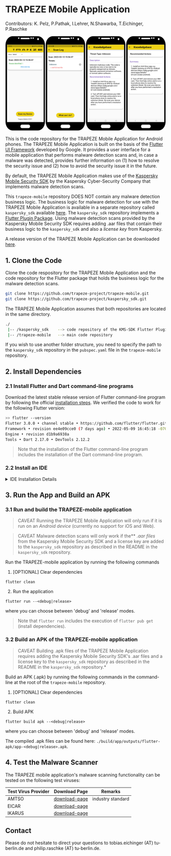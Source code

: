 # TRAPEZE Mobile Application
Contributors: K. Pelz, P.Pathak, I.Lehrer, N.Shawarba, T.Eichinger, P.Raschke

![Screenshots](https://github.com/trapeze-project/trapeze-mobile/blob/master/screenshots/put-all-screenshots-together.png?raw=true)

This is the code repository for the TRAPEZE Mobile Application for Android phones. 
The TRAPEZE Mobile Application is built on the basis of the [Flutter UI Framework](https://flutter.dev) developed by Google.
It provides a user interface for a mobile application that performs malware detection scans and, in case a malware was detected, provides further information on (1) how to resolve the security issue and (2) how to avoid the security issue it in the future. 

By default, the TRAPEZE Mobile Application makes use of the [Kaspersky Mobile Security SDK](https://www.kaspersky.com/mobile-security-sdk) by the Kaspersky Cyber-Security Company that implements malware detection scans.

This ```trapeze-mobile``` repository DOES NOT contain any malware detection business logic. 
The business logic for malware detection for use with the TRAPEZE Mobile Application is available in a separate repository called ```kaspersky_sdk``` available [here](https://github.com/trapeze-project/kaspersky_sdk). The ```kaspersky_sdk``` repository implements a [Flutter Plugin Package](https://docs.flutter.dev/packages-and-plugins/developing-packages#types).
Using malware detection scans provided by the Kaspersky Mobile Security SDK requires adding .aar files that contain their business logic to the ```kaspersky_sdk``` and also a *license key* from Kaspersky.

A release version of the TRAPEZE Mobile Application can be downloaded [here](tbd).

## 1. Clone the Code

Clone the code respository for the TRAPEZE Mobile Application and the code repository for the Flutter package that holds the business logic for the malware detection scans. 

```sh
git clone https://github.com/trapeze-project/trapeze-mobile.git
git clone https://github.com/trapeze-project/kaspersky_sdk.git
```

The TRAPEZE Mobile Application assumes that both repositories are located in the same directory.

```sh
./
 |-- /kaspersky_sdk    --> code repository of the KMS-SDK Flutter Plugin Package
 |-- /trapeze-mobile   --> main code repository 
```

If you wish to use another folder structure, you need to specify the path to the ```kaspersky_sdk``` repository in the ```pubspec.yaml``` file in the ```trapeze-mobile``` repository. 


## 2. Install Dependencies

### 2.1 Install Flutter and Dart command-line programs

Download the latest stable release version of Flutter command-line program by following the official [installation steps](https://docs.flutter.dev/get-started/install). We verified the code to work for the following Flutter version:

```sh
>> flutter --version
Flutter 3.0.0 • channel stable • https://github.com/flutter/flutter.git
Framework • revision ee4e09cce0 (7 days ago) • 2022-05-09 16:45:18 -0700
Engine • revision d1b9a6938a
Tools • Dart 2.17.0 • DevTools 2.12.2
```

> Note that the installation of the Flutter command-line program includes the installation of the Dart command-line program.

### 2.2 Install an IDE

<details><summary>IDE Installation Details</summary>

We present installations of two popular IDEs for the development of the TRAPEZE-mobile application.

#### 2.2.1 Android Studio

Download the Android Studio IDE following these [installation instructions](https://developer.android.com/studio?hl=de&gclid=CjwKCAjwj42UBhAAEiwACIhADk7rYnzdjIAXFR_vOgtWB1K62yQZFkn2xq1wzcm5KfY0p2PltBpJKhoCwn0QAvD_BwE&gclsrc=aw.ds). We have verified that the project builds correctly under the following release of Android Studio, Flutter, Dart, and Kotlin plugins:

```
Android Studio Chipmunk | 2021.2.1
Build #AI-212.5712.43.2112.8512546, built on April 28, 2022
Runtime version: 11.0.12+0-b1504.28-7817840 x86_64
VM: OpenJDK 64-Bit Server VM by JetBrains s.r.o.
Non-Bundled Plugins: Dart (212.5744), org.jetbrains.kotlin (212-1.6.21-release-334-AS5457.46), io.flutter (67.1.2)
```

> Install Flutter, Dart, and Kotlin plugins by double tapping \[Shift\] and typing 'Plugin' into the search bar to navigate to the Plugin-manager.

You may also need to configure the integrated Android SDK. You can install for instance the **Android SDK command-line Tools** and **Android SDK Build-Tools** via the SDK Manager.

> Install Android SDK command-line tools and Build-tools by double tapping \[Shift\] and typing 'SDK Manager' into the search bar to navigate to the SDK Manager.


#### 2.2.2 Visual Studio Code

Download the Visual Studio Code IDE following these [installation instructions](https://code.visualstudio.com/). We have verified that the project builds correctly under the following release of Android Studio, Flutter, Dart, and Kotlin plugins:

```
Visual Studio Code | Version: 1.67.1
Commit: da15b6fd3ef856477bf6f4fb29ba1b7af717770d
Date: 2022-05-06T12:37:16.526Z
```

> Install Kotlin, Dart, and Flutter extensions by clicking on the Extensions icon in the left menu, or clicking on the Settings icon (gear) in the bottom left and then select 'Extensions'.

</details>


## 3. Run the App and Build an APK

### 3.1 Run and build the TRAPEZE-mobile application

> CAVEAT Running the TRAPEZE Mobile Application will only run if it is run on an *Android device* (currently no support for iOS and Web).

> CAVEAT Malware detection scans will only work if the** *.aar files* from the Kaspersky Mobile Security SDK and a license key are added to the ```kaspersky_sdk``` repository as described in the README in the ```kaspersky_sdk``` repository. 

Run the TRAPEZE-mobile application by running the following commands

1. [OPTIONAL] Clear dependencies
```
flutter clean
```

2. Run the application
```
flutter run --<debug|release>
```
where you can choose between 'debug' and 'release' modes.

> Note that `flutter run` includes the execution of `flutter pub get` (install dependencies).

### 3.2 Build an APK of the TRAPEZE-mobile application

> CAVEAT Building .apk files of the TRAPEZE Mobile Application requires adding the Kaspersky Mobile Security SDK's .aar files and a license key to the ```kaspersky_sdk``` repository as described in the README in the ```kaspersky_sdk``` repository.* 

Build an APK (.apk) by running the following commands in the command-line at the root of the ```trapeze-mobile``` repository.

1. [OPTIONAL] Clear dependencies
```
flutter clean
```

2. Build APK
```
flutter build apk --<debug|release>
```
where you can choose between 'debug' and 'release' modes.

The compiled .apk files can be found here: `./build/app/outputs/flutter-apk/app-<debug|release>.apk`.


## 4. Test the Malware Scanner

The TRAPEZE mobile application's malware scanning functionality can be tested on the following test viruses:

| Test Virus Provider | Download Page                                                                                                  | Remarks                                  |
| ------------------- | -------------------------------------------------------------------------------------------------------------- | ---------------------------------------- | 
| AMTSO               | [download-page](https://www.amtso.org/feature-settings-check-download-of-malware-for-android-based-solutions/) | industry standard                        |
| EICAR               | [download-page](https://www.eicar.org/download-anti-malware-testfile/)                                         |                                          |
| IKARUS              | [download-page](https://play.google.com/store/apps/details?id=com.ikarus.ikarustestvirus&hl=gsw&l=US)                                                           |                                          |



## Contact

Please do not hesitate to direct your questions to tobias.eichinger (AT) tu-berlin.de and philip.raschke (AT) tu-berlin.de.
